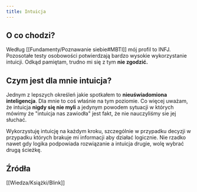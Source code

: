 ```yaml
---
title: Intuicja
---
```


## O co chodzi? 
Według [[Fundamenty/Poznawanie siebie#MBTI]] mój profil to INFJ. Pozosotałe testy osobowości potwierdzają bardzo wysokie wykorzystanie intuicji. Odkąd pamiętam, trudno mi się z tym **nie zgodzić.**

## Czym jest dla mnie intuicja? 
Jednym z lepszych określeń jakie spotkałem to **nieuświadomiona inteligencja**. Dla mnie to coś właśnie na tym poziomie. Co więcej uważam, że intuicja **nigdy się nie myli** a jedynym powodem sytuacji w których mówimy że "intuicja nas zawiodła" jest fakt, że nie nauczyliśmy sie jej słuchać. 

Wykorzystuję intuicję na każdym kroku, szczególnie w przypadku decyzji w przypadku których brakuje mi informacji aby działać logicznie. Nie rzadko nawet gdy logika podpowiada rozwiązanie a intuicja drugie, wolę wybrać drugą ścieżkę.

## Źródła
[[Wiedza/Książki/Blink]]